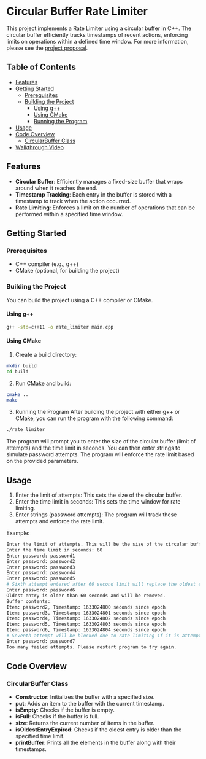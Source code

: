 # Circular Buffer Rate Limiter

This project implements a Rate Limiter using a circular buffer in C++. The circular buffer efficiently tracks timestamps of recent actions, enforcing limits on operations within a defined time window. For more information, please see the [project proposal](project-proposal.md).

## Table of Contents

- [Features](#features)
- [Getting Started](#getting-started)
  - [Prerequisites](#prerequisites)
  - [Building the Project](#building-the-project)
    - [Using g++](#using-g)
    - [Using CMake](#using-cmake)
    - [Running the Program](#running-the-program)
- [Usage](#usage)
- [Code Overview](#code-overview)
  - [CircularBuffer Class](#circularbuffer-class)
- [Walkthrough Video](#walkthrough-video)

## Features

- **Circular Buffer**: Efficiently manages a fixed-size buffer that wraps around when it reaches the end.
- **Timestamp Tracking**: Each entry in the buffer is stored with a timestamp to track when the action occurred.
- **Rate Limiting**: Enforces a limit on the number of operations that can be performed within a specified time window.

## Getting Started

### Prerequisites

- C++ compiler (e.g., g++)
- CMake (optional, for building the project)

### Building the Project

You can build the project using a C++ compiler or CMake.

#### Using g++

```sh
g++ -std=c++11 -o rate_limiter main.cpp
```

#### Using CMake

1. Create a build directory:

```sh
mkdir build
cd build
```

2. Run CMake and build:

```sh
cmake ..
make
```

3. Running the Program
   After building the project with either g++ or CMake, you can run the program with the following command:

```sh
./rate_limiter
```

The program will prompt you to enter the size of the circular buffer (limit of attempts) and the time limit in seconds. You can then enter strings to simulate password attempts. The program will enforce the rate limit based on the provided parameters.

## Usage

1. Enter the limit of attempts: This sets the size of the circular buffer.
2. Enter the time limit in seconds: This sets the time window for rate limiting.
3. Enter strings (password attempts): The program will track these attempts and enforce the rate limit.

Example:

```sh
Enter the limit of attempts. This will be the size of the circular buffer: 5
Enter the time limit in seconds: 60
Enter password: password1
Enter password: password2
Enter password: password3
Enter password: password4
Enter password: password5
# Sixth attempt entered after 60 second limit will replace the oldest entry.
Enter password: password6
Oldest entry is older than 60 seconds and will be removed.
Buffer contents:
Item: password2, Timestamp: 1633024800 seconds since epoch
Item: password3, Timestamp: 1633024801 seconds since epoch
Item: password4, Timestamp: 1633024802 seconds since epoch
Item: password5, Timestamp: 1633024803 seconds since epoch
Item: password6, Timestamp: 1633024804 seconds since epoch
# Seventh attempt will be blocked due to rate limiting if it is attempted before the 60 second limit.
Enter password: password7
Too many failed attempts. Please restart program to try again.
```

## Code Overview

### CircularBuffer Class

- **Constructor**: Initializes the buffer with a specified size.
- **put**: Adds an item to the buffer with the current timestamp.
- **isEmpty**: Checks if the buffer is empty.
- **isFull**: Checks if the buffer is full.
- **size**: Returns the current number of items in the buffer.
- **isOldestEntryExpired**: Checks if the oldest entry is older than the specified time limit.
- **printBuffer**: Prints all the elements in the buffer along with their timestamps.
